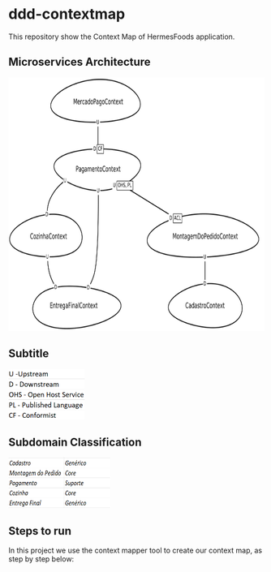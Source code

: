 # ddd-contextmap

This repository show the Context Map of HermesFoods application.

## Microservices Architecture

<img src="./img/context_map_hermes_foods.png" width="700px" height="500px">

## Subtitle

<img src="./img/subtitle.png" width="150x" height="100px">

## Subdomain Classification

<img src="./img/subdomain.png" width="200px" height="100px">

## Steps to run

In this project we use the context mapper tool to create our context map, as step by step below:

